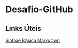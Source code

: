 # Desafio-GitHub


## Links Úteis
[Sintaxe Básica Markdown](https://www.markdownguide.org/basic-syntax/)
